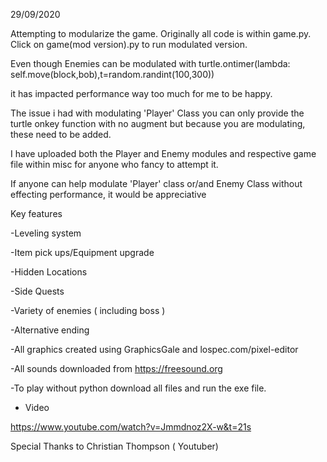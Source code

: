 
29/09/2020

Attempting to modularize the game. Originally all code is within game.py. Click on game(mod version).py to run modulated version. 

Even though Enemies can be modulated with  turtle.ontimer(lambda: self.move(block,bob),t=random.randint(100,300))

it has impacted performance way too much for me to be happy. 

The issue i had with modulating 'Player' Class you can only provide the turtle onkey function with no augment but because you are modulating, 
these need to be added.

I have uploaded both the Player and Enemy modules and respective game file within misc for anyone who fancy to attempt it. 

If anyone can help modulate 'Player' class or/and Enemy Class without effecting performance, it would be appreciative  

Key features

-Leveling system

-Item pick ups/Equipment upgrade

-Hidden Locations 

-Side Quests 

-Variety of enemies ( including boss ) 

-Alternative ending 


-All graphics created using GraphicsGale and lospec.com/pixel-editor

-All sounds downloaded from https://freesound.org

-To play without python download all files and run the exe file.

- Video

https://www.youtube.com/watch?v=Jmmdnoz2X-w&t=21s

Special Thanks to Christian Thompson ( Youtuber)

